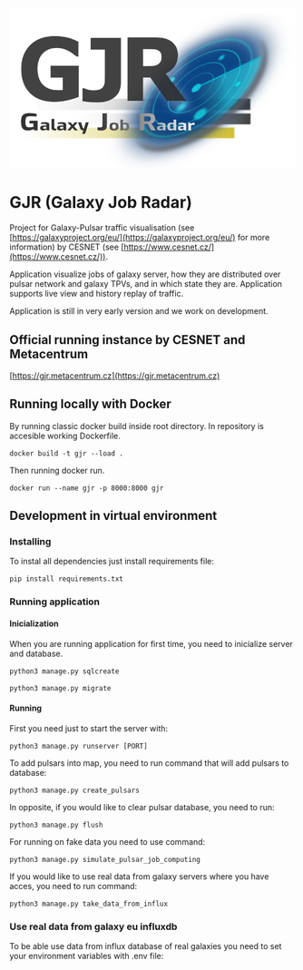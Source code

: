![image](django_server_files/static/gjr_logo.png)

# GJR (Galaxy Job Radar)
Project for Galaxy-Pulsar traffic visualisation (see [https://galaxyproject.org/eu/](https://galaxyproject.org/eu/) for more information) by CESNET (see [https://www.cesnet.cz/](https://www.cesnet.cz/)).

Application visualize jobs of galaxy server, how they are distributed over pulsar network and galaxy TPVs, and in which state they are. Application supports live view and history replay of traffic.

Application is still in very early version and we work on development. 

## Official running instance by CESNET and Metacentrum

[https://gjr.metacentrum.cz](https://gjr.metacentrum.cz)

## Running locally with Docker
By running classic docker build inside root directory. In repository is accesible working Dockerfile.

```
docker build -t gjr --load .
```

Then running docker run.

```
docker run --name gjr -p 8000:8000 gjr
```

## Development in virtual environment
### Installing
To instal all dependencies just install requirements file: 

```
pip install requirements.txt
```

### Running application

#### Inicialization
When you are running application for first time, you need to inicialize server and database.

```
python3 manage.py sqlcreate
```

```
python3 manage.py migrate
```

#### Running
First you need just to start the server with:

```
python3 manage.py runserver [PORT]
```

To add pulsars into map, you need to run command that will add pulsars to database:

```
python3 manage.py create_pulsars
```

In opposite, if you would like to clear pulsar database, you need to run:

```
python3 manage.py flush
```

For running on fake data you need to use command:

```
python3 manage.py simulate_pulsar_job_computing
```

If you would like to use real data from galaxy servers where you have acces, you need to run command:

```
python3 manage.py take_data_from_influx
```

### Use real data from galaxy eu influxdb
To be able use data from influx database of real galaxies you need to set your environment variables with .env file:
